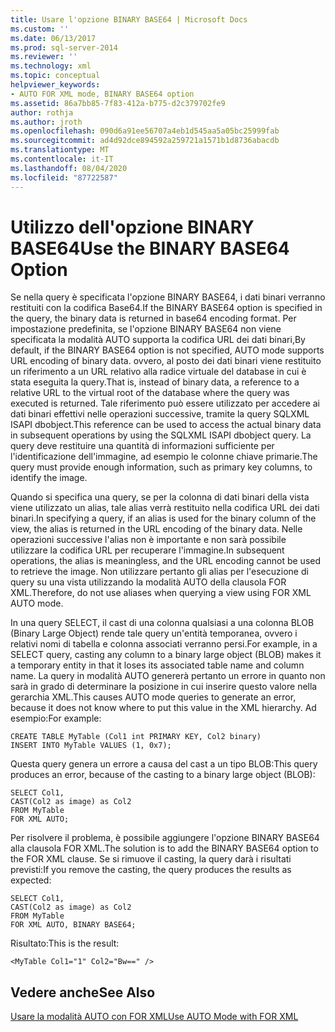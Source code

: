 ```yaml
---
title: Usare l'opzione BINARY BASE64 | Microsoft Docs
ms.custom: ''
ms.date: 06/13/2017
ms.prod: sql-server-2014
ms.reviewer: ''
ms.technology: xml
ms.topic: conceptual
helpviewer_keywords:
- AUTO FOR XML mode, BINARY BASE64 option
ms.assetid: 86a7bb85-7f83-412a-b775-d2c379702fe9
author: rothja
ms.author: jroth
ms.openlocfilehash: 090d6a91ee56707a4eb1d545aa5a05bc25999fab
ms.sourcegitcommit: ad4d92dce894592a259721a1571b1d8736abacdb
ms.translationtype: MT
ms.contentlocale: it-IT
ms.lasthandoff: 08/04/2020
ms.locfileid: "87722587"
---
```

# <a name="use-the-binary-base64-option"></a><span data-ttu-id="0373b-102">Utilizzo dell'opzione BINARY BASE64</span><span class="sxs-lookup"><span data-stu-id="0373b-102">Use the BINARY BASE64 Option</span></span>
  <span data-ttu-id="0373b-103">Se nella query è specificata l'opzione BINARY BASE64, i dati binari verranno restituiti con la codifica Base64.</span><span class="sxs-lookup"><span data-stu-id="0373b-103">If the BINARY BASE64 option is specified in the query, the binary data is returned in base64 encoding format.</span></span> <span data-ttu-id="0373b-104">Per impostazione predefinita, se l'opzione BINARY BASE64 non viene specificata la modalità AUTO supporta la codifica URL dei dati binari,</span><span class="sxs-lookup"><span data-stu-id="0373b-104">By default, if the BINARY BASE64 option is not specified, AUTO mode supports URL encoding of binary data.</span></span> <span data-ttu-id="0373b-105">ovvero, al posto dei dati binari viene restituito un riferimento a un URL relativo alla radice virtuale del database in cui è stata eseguita la query.</span><span class="sxs-lookup"><span data-stu-id="0373b-105">That is, instead of binary data, a reference to a relative URL to the virtual root of the database where the query was executed is returned.</span></span> <span data-ttu-id="0373b-106">Tale riferimento può essere utilizzato per accedere ai dati binari effettivi nelle operazioni successive, tramite la query SQLXML ISAPI dbobject.</span><span class="sxs-lookup"><span data-stu-id="0373b-106">This reference can be used to access the actual binary data in subsequent operations by using the SQLXML ISAPI dbobject query.</span></span> <span data-ttu-id="0373b-107">La query deve restituire una quantità di informazioni sufficiente per l'identificazione dell'immagine, ad esempio le colonne chiave primarie.</span><span class="sxs-lookup"><span data-stu-id="0373b-107">The query must provide enough information, such as primary key columns, to identify the image.</span></span>  
  
 <span data-ttu-id="0373b-108">Quando si specifica una query, se per la colonna di dati binari della vista viene utilizzato un alias, tale alias verrà restituito nella codifica URL dei dati binari.</span><span class="sxs-lookup"><span data-stu-id="0373b-108">In specifying a query, if an alias is used for the binary column of the view, the alias is returned in the URL encoding of the binary data.</span></span> <span data-ttu-id="0373b-109">Nelle operazioni successive l'alias non è importante e non sarà possibile utilizzare la codifica URL per recuperare l'immagine.</span><span class="sxs-lookup"><span data-stu-id="0373b-109">In subsequent operations, the alias is meaningless, and the URL encoding cannot be used to retrieve the image.</span></span> <span data-ttu-id="0373b-110">Non utilizzare pertanto gli alias per l'esecuzione di query su una vista utilizzando la modalità AUTO della clausola FOR XML.</span><span class="sxs-lookup"><span data-stu-id="0373b-110">Therefore, do not use aliases when querying a view using FOR XML AUTO mode.</span></span>  
  
 <span data-ttu-id="0373b-111">In una query SELECT, il cast di una colonna qualsiasi a una colonna BLOB (Binary Large Object) rende tale query un'entità temporanea, ovvero i relativi nomi di tabella e colonna associati verranno persi.</span><span class="sxs-lookup"><span data-stu-id="0373b-111">For example, in a SELECT query, casting any column to a binary large object (BLOB) makes it a temporary entity in that it loses its associated table name and column name.</span></span> <span data-ttu-id="0373b-112">La query in modalità AUTO genererà pertanto un errore in quanto non sarà in grado di determinare la posizione in cui inserire questo valore nella gerarchia XML.</span><span class="sxs-lookup"><span data-stu-id="0373b-112">This causes AUTO mode queries to generate an error, because it does not know where to put this value in the XML hierarchy.</span></span> <span data-ttu-id="0373b-113">Ad esempio:</span><span class="sxs-lookup"><span data-stu-id="0373b-113">For example:</span></span>  
  
```  
CREATE TABLE MyTable (Col1 int PRIMARY KEY, Col2 binary)  
INSERT INTO MyTable VALUES (1, 0x7);  
```  
  
 <span data-ttu-id="0373b-114">Questa query genera un errore a causa del cast a un tipo BLOB:</span><span class="sxs-lookup"><span data-stu-id="0373b-114">This query produces an error, because of the casting to a binary large object (BLOB):</span></span>  
  
```  
SELECT Col1,  
CAST(Col2 as image) as Col2  
FROM MyTable  
FOR XML AUTO;  
```  
  
 <span data-ttu-id="0373b-115">Per risolvere il problema, è possibile aggiungere l'opzione BINARY BASE64 alla clausola FOR XML.</span><span class="sxs-lookup"><span data-stu-id="0373b-115">The solution is to add the BINARY BASE64 option to the FOR XML clause.</span></span> <span data-ttu-id="0373b-116">Se si rimuove il casting, la query darà i risultati previsti:</span><span class="sxs-lookup"><span data-stu-id="0373b-116">If you remove the casting, the query produces the results as expected:</span></span>  
  
```  
SELECT Col1,  
CAST(Col2 as image) as Col2  
FROM MyTable  
FOR XML AUTO, BINARY BASE64;  
```  
  
 <span data-ttu-id="0373b-117">Risultato:</span><span class="sxs-lookup"><span data-stu-id="0373b-117">This is the result:</span></span>  
  
```  
<MyTable Col1="1" Col2="Bw==" />  
```  
  
## <a name="see-also"></a><span data-ttu-id="0373b-118">Vedere anche</span><span class="sxs-lookup"><span data-stu-id="0373b-118">See Also</span></span>  
 [<span data-ttu-id="0373b-119">Usare la modalità AUTO con FOR XML</span><span class="sxs-lookup"><span data-stu-id="0373b-119">Use AUTO Mode with FOR XML</span></span>](use-auto-mode-with-for-xml.md)  
  
  
